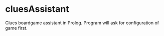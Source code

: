 # cluesAssistant
Clues boardgame assistant in Prolog. Program will ask for configuration of game first.
